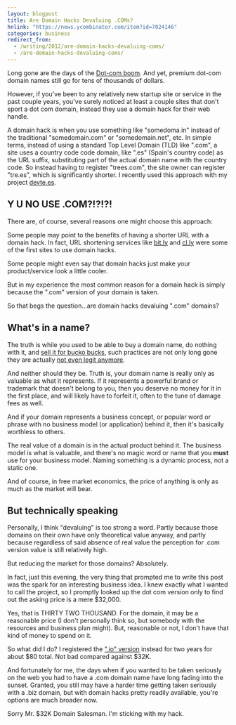 ```yaml
---
layout: blogpost
title: Are Domain Hacks Devaluing .COMs?
hnlink: "https://news.ycombinator.com/item?id=7024146"
categories: business
redirect_from:
  - /writing/2012/are-domain-hacks-devaluing-coms/
  - /are-domain-hacks-devaluing-coms/
---
```


Long gone are the days of the [Dot-com boom](http://en.wikipedia.org/wiki/Dot-com_bubble). And yet, premium dot-com domain names still go for tens of thousands of dollars.

However, if you've been to any relatively new startup site or service in the past couple years, you've surely noticed at least a couple sites that don't sport a dot com domain, instead they use a domain hack for their web handle.

A domain hack is when you use something like "somedoma.in" instead of the traditional "somedomain.com" or "somedomain.net", etc. In simple terms, instead of using a standard Top Level Domain (TLD) like ".com", a site uses a country code code domain, like ".es" (Spain's country code) as the URL suffix, substituting part of the actual domain name with the country code. So instead having to register "trees.com", the site owner can register "tre.es", which is significantly shorter. I recently used this approach with my project [devte.es](http://devte.es).

## Y U NO USE .COM?!?!?!

There are, of course, several reasons one might choose this approach:

Some people may point to the benefits of having a shorter URL with a domain hack. In fact, URL shortening services like <a href="https://bitly.com/" target="_blank">bit.ly</a> and <a href="http://getcloudapp.com/" target="_target">cl.ly</a> were some of the first sites to use domain hacks.

Some people might even say that domain hacks just make your product/service look a little cooler.

But in my experience the most common reason for a domain hack is simply because the ".com" version of your domain is taken.

So that begs the question...are domain hacks devaluing ".com" domains?

## What's in a name?

The truth is while you used to be able to buy a domain name, do nothing with it, and [sell it for bucko bucks](http://en.wikipedia.org/wiki/Cybersquatting), such practices are not only long gone they are actually [not even legit anymore](http://www.icann.org/en/help/dndr).

And neither should they be. Truth is, your domain name is really only as valuable as what it represents. If it represents a powerful brand or trademark that doesn't belong to you, then you deserve no money for it in the first place, and will likely have to forfeit it, often to the tune of damage fees as well.

And if your domain represents a business concept, or popular word or phrase with no business model (or application) behind it, then it's basically worthless to others.

The real value of a domain is in the actual product behind it. The business model is what is valuable, and there's no magic word or name that you **must** use for your business model. Naming something is a dynamic process, not a static one.

And of course, in free market economics, the price of anything is only as much as the market will bear.

## But technically speaking

Personally, I think "devaluing" is too strong a word. Partly because those domains on their own have only theoretical value anyway, and partly because regardless of said absence of real value the perception for .com version value is still relatively high.

But reducing the market for those domains? Absolutely.

In fact, just this evening, the very thing that prompted me to write this post was the spark for an interesting business idea. I knew exactly what I wanted to call the project, so I promptly looked up the dot com version only to find out the asking price is a mere $32,000.

Yes, that is THIRTY TWO THOUSAND. For the domain, it may be a reasonable price (I don't personally think so, but somebody with the resources and business plan might). But, reasonable or not, I don't have that kind of money to spend on it.

So what did I do? I registered the [".io" version](http://userbase.io/) instead for two years for about $80 total. Not bad compared against $32K.

And fortunately for me, the days when if you wanted to be taken seriously on the web you had to have a .com domain name have long fading into the sunset. Granted, you still may have a harder time getting taken seriously with a .biz domain, but with domain hacks pretty readily available, you're options are much broader now.

Sorry Mr. $32K Domain Salesman. I'm sticking with my hack.
